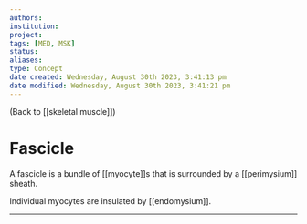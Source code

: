 ```yaml
---
authors: 
institution: 
project: 
tags: [MED, MSK]
status: 
aliases: 
type: Concept
date created: Wednesday, August 30th 2023, 3:41:13 pm
date modified: Wednesday, August 30th 2023, 3:41:21 pm
---
```


(Back to [[skeletal muscle]])

# Fascicle

A fascicle is a bundle of [[myocyte]]s that is surrounded by a [[perimysium]] sheath.

Individual myocytes are insulated by [[endomysium]].

---
